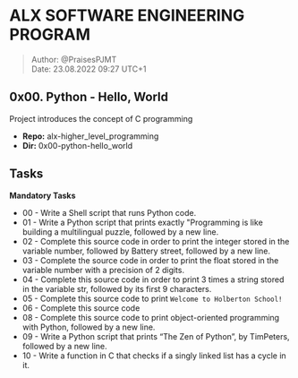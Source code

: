 # ALX SOFTWARE ENGINEERING PROGRAM 

> Author:         @PraisesPJMT <br>
> Date:           23.08.2022 09:27 UTC+1


## 0x00. Python - Hello, World
Project introduces the concept of C programming

- **Repo:**   alx-higher_level_programming
- **Dir:**    0x00-python-hello_world

## Tasks
**Mandatory Tasks**
- 00 - Write a Shell script that runs Python code.
- 01 - Write a Python script that prints exactly "Programming is like building a multilingual puzzle, followed by a new line.
- 02 - Complete this source code in order to print the integer stored in the variable number, followed by Battery street, followed by a new line.
- 03 - Complete the source code in order to print the float stored in the variable number with a precision of 2 digits.
- 04 - Complete this source code in order to print 3 times a string stored in the variable str, followed by its first 9 characters.
- 05 - Complete this source code to print `Welcome to Holberton School!`
- 06 - Complete this source code
- 08 - Complete this source code to print object-oriented programming with Python, followed by a new line.
- 09 - Write a Python script that prints “The Zen of Python”, by TimPeters, followed by a new line.
- 10 - Write a function in C that checks if a singly linked list has a cycle in it.